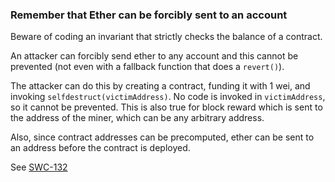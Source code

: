 ### Remember that Ether can be forcibly sent to an account

Beware of coding an invariant that strictly checks the balance of a contract.

An attacker can forcibly send ether to any account and this cannot be prevented (not even with a
fallback function that does a `revert()`).

The attacker can do this by creating a contract, funding it with 1 wei, and invoking
`selfdestruct(victimAddress)`. No code is invoked in `victimAddress`, so it cannot be prevented.
This is also true for block reward which is sent to the address of the miner, which can be any
arbitrary address.

Also, since contract addresses can be precomputed, ether can be sent to an address before the
contract is deployed.

See [SWC-132](https://swcregistry.io/docs/SWC-132)
